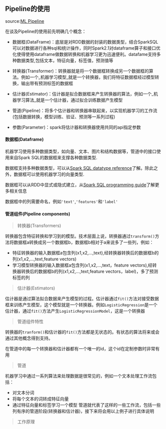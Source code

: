 Pipeline的使用
-----
source:[ML Pipeline](https://spark.apache.org/docs/latest/ml-pipeline.html)

在谈及Pipeline的使用前先明确几个概念：
* 数据框(DataFrame)：底层是对RDD数据的封装的数据类型，结合SparkSQL可以对数据进行各种sql和统计操作，同时Spark2.1对dataframe算子和接口优化使得使用dataframe做数据转换和机器学习更为迅速便利。datafame支持多种数据类型,包括文本，特征向量，标签值，预测值等

* 转换器(Transformer)：转换器就是将一个数据框转换成另一个数据框的算法。例如一个_机器学习模型_就是一个转换器，我们将特征数据框经过模型转换，输出带有预测标签的数据框

* 估计器(Estimator)：估计器是拟合数据框来产生转换器的算法，例如一个_机器学习算法_就是一个估计器，通过拟合训练数据产生模型

* 管道(Pipeline)：将多个估计器和转换器串联起来，以实现机器学习的工作流(包括数据转换，模型训练、验证、预测等一系列过程)
* 参数(Parameter)：spark将估计器和转换器使用共同的api指定参数

#### 数据框(Dataframe)

机器学习使用多种数据类型，如向量、文本、图片和结构数据等，管道中的接口使用来自Spark SQL的数据框来支撑各种数据类型.

数据框支持多种数据类型，可以从[Spark SQL datatype reference](https://spark.apache.org/docs/2.0.2/sql-programming-guide.html#spark-sql-datatype-reference)了解。除此之外，数据框可以使用机器学习的向量类型.

数据框可以从RDD中显式或隐式建立，从[Spark SQL programming guide](https://spark.apache.org/docs/2.0.2/sql-programming-guide.html)了解更多相关信息  

数据框中的列需要命名，例如`'text'`,`'features'`和`'label'`

#### 管道组件(Pipeline components)
> 转换器(Transformers)

  转换器包含特征转换和学习到的模型。技术层面上说，转换器通过``transform()``方法将数据框a转换成另一个数据框b，数据框b相对于a来说多了一些列，例如：
  * 特征转换器的输入数据框a包含列(x1,x2,...,text),经转换器转换后的数据框b的列(x1,x2,...,text,feature vectors)
  * 学习模型转换器的输入数据框a包含列(x1,x2,...,text，feature vectors),经转换器转换后的数据框b的列(x1,x2,...,text,feature vectors，label)，多了预测标签的列

> 估计器(Estimators)

  估计器是通过算法拟合数据来产生模型的过程。估计器通过``fit()``方法对接受数据框来训练产生模型，这个模型就是一个转换器。例如``LogisticRegression``是一个估计器，通过``fit()``方法产生``LogisticRegressionModel``，这是一个转换器

> 管道组件特性

  转换器的``tranform()``和估计器的``fit()``方法都是无状态的。有状态的算法将来或会通过其他概念得到支持。

  在管道中的每一个转换器和估计器都有一个唯一的id，这个id在定制参数时非常有用

> 管道

  机器学习中通过一系列算法来处理数据是很常见的，例如一个文本处理工作流包括：
  * 对文本分词
  * 将每个文本的词转成特征向量
  * 通过特征向量和标签学习一个模型
  管道就代表了这样的一些工作流，包括一些列有序的管道阶段(转换器和估计器)，接下来将会用以上例子进行具体说明

> 工作原理
